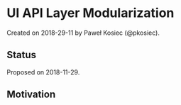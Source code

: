 # UI API Layer Modularization

Created on 2018-29-11 by Paweł Kosiec (@pkosiec).

## Status

Proposed on 2018-11-29.

## Motivation

